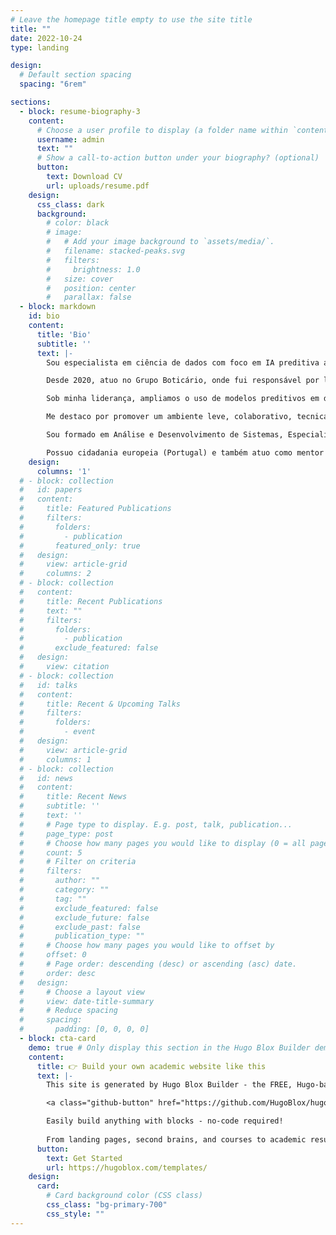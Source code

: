 ```yaml
---
# Leave the homepage title empty to use the site title
title: ""
date: 2022-10-24
type: landing

design:
  # Default section spacing
  spacing: "6rem"

sections:
  - block: resume-biography-3
    content:
      # Choose a user profile to display (a folder name within `content/authors/`)
      username: admin
      text: ""
      # Show a call-to-action button under your biography? (optional)
      button:
        text: Download CV
        url: uploads/resume.pdf
    design:
      css_class: dark
      background:
        # color: black
        # image:
        #   # Add your image background to `assets/media/`.
        #   filename: stacked-peaks.svg
        #   filters:
        #     brightness: 1.0
        #   size: cover
        #   position: center
        #   parallax: false
  - block: markdown
    id: bio
    content:
      title: 'Bio'
      subtitle: ''
      text: |-
        Sou especialista em ciência de dados com foco em IA preditiva aplicada ao planejamento de demanda, atuando em uma das maiores operações de supply chain da América Latina.

        Desde 2020, atuo no Grupo Boticário, onde fui responsável por liderar uma evolução significativa na aplicação de modelos de IA preditiva voltados ao processo de S&OP. Fui promovido de cientista de dados a coordenador em 2022 e, atualmente, lidero uma equipe com 10 profissionais (cientistas de dados e engenheiros de ML) dedicada ao desenvolvimento, sustentação e melhoria contínua de modelos de previsão de demanda e soluções analíticas integradas ao processo de planejamento.

        Sob minha liderança, ampliamos o uso de modelos preditivos em diferentes unidades de negócio e canais de venda do grupo, melhoramos métricas como WMAPE e Bias, desenvolvemos ferramentas que aumentaram a aderência dos planejadores de demanda às previsões geradas e evoluímos em engenharia de software e MLOps, atingindo um alto nível de maturidade técnica. Essas práticas têm sido fundamentais para garantir previsões confiáveis, integradas ao fluxo de decisão e com alto valor percebido pelo negócio.

        Me destaco por promover um ambiente leve, colaborativo, tecnicamente exigente e com diversidade de gênero. Além disso, tenho genuína preocupação com o bem-estar e o desenvolvimento das pessoas. Como resultado, mantemos consistentemente elevados índices de engajamento no Team Culture (plataforma para mensuração do engajamento dos colaboradores).

        Sou formado em Análise e Desenvolvimento de Sistemas, Especialista em Data Science & Big Data e Mestre em Otimização Aplicada. Minha trajetória profissional anterior inclui experiências nos setores portuário, de engenharia, óleo e gás, saúde e e-commerce, o que contribuiu para o desenvolvimento de uma visão sistêmica e um perfil generalista e orientado ao negócio. Também considero como meus pontos fortes o raciocínio lógico apurado, a comunicação clara e a facilidade para nutrir boas relações.

        Possuo cidadania europeia (Portugal) e também atuo como mentor e professor, com paixão por compartilhar conhecimento e apoiar o desenvolvimento de profissionais.
    design:
      columns: '1'
  # - block: collection
  #   id: papers
  #   content:
  #     title: Featured Publications
  #     filters:
  #       folders:
  #         - publication
  #       featured_only: true
  #   design:
  #     view: article-grid
  #     columns: 2
  # - block: collection
  #   content:
  #     title: Recent Publications
  #     text: ""
  #     filters:
  #       folders:
  #         - publication
  #       exclude_featured: false
  #   design:
  #     view: citation
  # - block: collection
  #   id: talks
  #   content:
  #     title: Recent & Upcoming Talks
  #     filters:
  #       folders:
  #         - event
  #   design:
  #     view: article-grid
  #     columns: 1
  # - block: collection
  #   id: news
  #   content:
  #     title: Recent News
  #     subtitle: ''
  #     text: ''
  #     # Page type to display. E.g. post, talk, publication...
  #     page_type: post
  #     # Choose how many pages you would like to display (0 = all pages)
  #     count: 5
  #     # Filter on criteria
  #     filters:
  #       author: ""
  #       category: ""
  #       tag: ""
  #       exclude_featured: false
  #       exclude_future: false
  #       exclude_past: false
  #       publication_type: ""
  #     # Choose how many pages you would like to offset by
  #     offset: 0
  #     # Page order: descending (desc) or ascending (asc) date.
  #     order: desc
  #   design:
  #     # Choose a layout view
  #     view: date-title-summary
  #     # Reduce spacing
  #     spacing:
  #       padding: [0, 0, 0, 0]
  - block: cta-card
    demo: true # Only display this section in the Hugo Blox Builder demo site
    content:
      title: 👉 Build your own academic website like this
      text: |-
        This site is generated by Hugo Blox Builder - the FREE, Hugo-based open source website builder trusted by 250,000+ academics like you.

        <a class="github-button" href="https://github.com/HugoBlox/hugo-blox-builder" data-color-scheme="no-preference: light; light: light; dark: dark;" data-icon="octicon-star" data-size="large" data-show-count="true" aria-label="Star HugoBlox/hugo-blox-builder on GitHub">Star</a>

        Easily build anything with blocks - no-code required!
        
        From landing pages, second brains, and courses to academic resumés, conferences, and tech blogs.
      button:
        text: Get Started
        url: https://hugoblox.com/templates/
    design:
      card:
        # Card background color (CSS class)
        css_class: "bg-primary-700"
        css_style: ""
---
```

